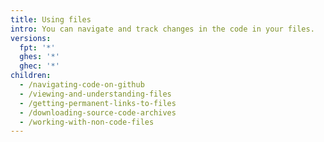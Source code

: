```yaml
---
title: Using files
intro: You can navigate and track changes in the code in your files.
versions:
  fpt: '*'
  ghes: '*'
  ghec: '*'
children:
  - /navigating-code-on-github
  - /viewing-and-understanding-files
  - /getting-permanent-links-to-files
  - /downloading-source-code-archives
  - /working-with-non-code-files
---
```

